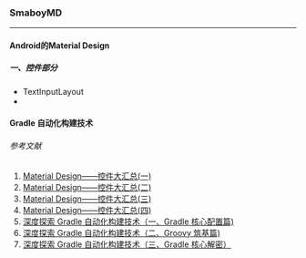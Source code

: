 ### SmaboyMD
****
#### Android的Material Design
#####  一、控件部分
- TextInputLayout
- 


#### Gradle 自动化构建技术

###### 参考文献
1. [Material Design——控件大汇总(一)](https://blog.csdn.net/Fly_li_sir/article/details/79704021?depth_1-utm_source=distribute.pc_relevant.none-task-blog-BlogCommendFromBaidu-1&utm_source=distribute.pc_relevant.none-task-blog-BlogCommendFromBaidu-1)
2. [Material Design——控件大汇总(二)](https://blog.csdn.net/Fly_li_sir/article/details/79716898)
3. [Material Design——控件大汇总(三)](https://blog.csdn.net/Fly_li_sir/article/details/80064979)
4. [Material Design——控件大汇总(四)](https://blog.csdn.net/Fly_li_sir/article/details/79704021?depth_1-utm_source=distribute.pc_relevant.none-task-blog-BlogCommendFromBaidu-1&utm_source=distribute.pc_relevant.none-task-blog-BlogCommendFromBaidu-1)
5. [深度探索 Gradle 自动化构建技术（一、Gradle 核心配置篇)](https://juejin.im/post/5e924273f265da47f079379c)
6. [深度探索 Gradle 自动化构建技术（二、Groovy 筑基篇)](https://juejin.im/post/5e97ac34f265da47aa3f6dca)
7. [深度探索 Gradle 自动化构建技术（三、Gradle 核心解密）](https://juejin.im/post/5e9c46c8518825737f1a7b4c)

